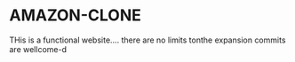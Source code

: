 # AMAZON-CLONE

THis is a functional website.... 
there are no limits tonthe expansion commits are wellcome-d
